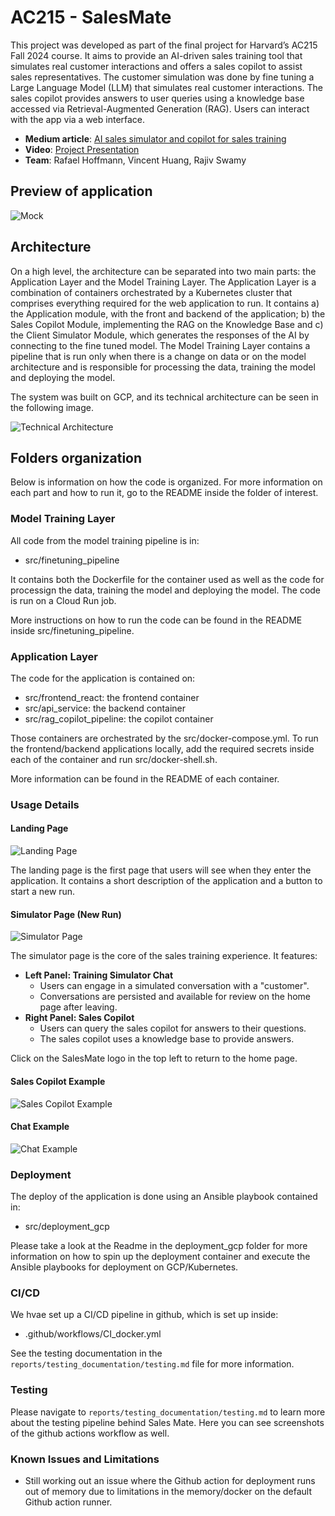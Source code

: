 ﻿
# AC215 - SalesMate

This project was developed as part of the final project for Harvard’s AC215 Fall 2024 course. It aims to provide an AI-driven sales training tool that simulates real customer interactions and offers a sales copilot to assist sales representatives. The customer simulation was done by fine tuning a Large Language Model (LLM) that simulates real customer interactions. The sales copilot provides answers to user queries using a knowledge base accessed via Retrieval-Augmented Generation (RAG). Users can interact with the app via a web interface.

- **Medium article**: [AI sales simulator and copilot for sales training](https://medium.com/@rafaelhfallgatter/ai-sales-simulator-and-copilot-for-sales-training-on-gcp-a161f85148ed)
- **Video**: [Project Presentation](https://youtu.be/LiBtzDHXrmY)
- **Team**: Rafael Hoffmann, Vincent Huang, Rajiv Swamy

## Preview of application

![Mock](images/mock.jpg "Mock")

## Architecture

On a high level, the architecture can be separated into two main parts: the Application Layer and the Model Training Layer. The Application Layer is a combination of containers orchestrated by a Kubernetes cluster that comprises everything required for the web application to run. It contains a) the Application module, with the front and backend of the application; b) the Sales Copilot Module, implementing the RAG on the Knowledge Base and c) the Client Simulator Module, which generates the responses of the AI by connecting to the fine tuned model. The Model Training Layer contains a pipeline that is run only when there is a change on data or on the model architecture and is responsible for processing the data, training the model and deploying the model.

The system was built on GCP, and its technical architecture can be seen in the following image.

![Technical Architecture](images/technical_architecture.png "Technical Architecture")

## Folders organization

Below is information on how the code is organized. For more information on each part and how to run it, go to the README inside the folder of interest.

### Model Training Layer

All code from the model training pipeline is in:

- src/finetuning_pipeline

It contains both the Dockerfile for the container used as well as the code for processign the data, training the model and deploying the model. The code is run on a Cloud Run job.

More instructions on how to run the code can be found in the README inside src/finetuning_pipeline.

### Application Layer

The code for the application is contained on:

- src/frontend_react: the frontend container
- src/api_service: the backend container
- src/rag_copilot_pipeline: the copilot container

Those containers are orchestrated by the src/docker-compose.yml. To run the frontend/backend applications locally, add the required secrets inside each of the container and run src/docker-shell.sh.

More information can be found in the README of each container.

### Usage Details

#### Landing Page

![Landing Page](./images/example_usage/landing_page.png "Landing Page")

The landing page is the first page that users will see when they enter the application. It contains a short description of the application and a button to start a new run.

#### Simulator Page (New Run)

![Simulator Page](images/example_usage/simulator_page.png "Simulator Page")

The simulator page is the core of the sales training experience. It features:
- **Left Panel: Training Simulator Chat**
    - Users can engage in a simulated conversation with a "customer".
    - Conversations are persisted and available for review on the home page after leaving.
- **Right Panel: Sales Copilot**
    - Users can query the sales copilot for answers to their questions.
    - The sales copilot uses a knowledge base to provide answers.

Click on the SalesMate logo in the top left to return to the home page.

#### Sales Copilot Example

![Sales Copilot Example](images/example_usage/copilot_ex.png "Sales Copilot Example")

#### Chat Example

![Chat Example](images/example_usage/chat_example.png "Chat Example")

### Deployment

The deploy of the application is done using an Ansible playbook contained in:

- src/deployment_gcp

Please take a look at the Readme in the deployment_gcp folder for more information on how to spin up the deployment container and execute the Ansible playbooks for deployment on GCP/Kubernetes.

### CI/CD

We hvae set up a CI/CD pipeline in github, which is set up inside:

- .github/workflows/CI_docker.yml

See the testing documentation in the `reports/testing_documentation/testing.md` file for more information.

### Testing

Please navigate to `reports/testing_documentation/testing.md` to learn more about the testing pipeline behind Sales Mate. Here you can see screenshots of the github actions workflow as well.

### Known Issues and Limitations
- Still working out an issue where the Github action for deployment runs out of memory due to limitations in the memory/docker on the default Github action runner.